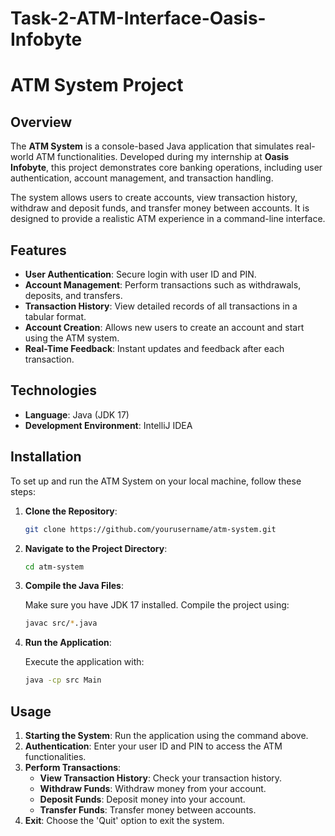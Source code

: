 # Task-2-ATM-Interface-Oasis-Infobyte
# ATM System Project

## Overview

The **ATM System** is a console-based Java application that simulates real-world ATM functionalities. Developed during my internship at **Oasis Infobyte**, this project demonstrates core banking operations, including user authentication, account management, and transaction handling. 

The system allows users to create accounts, view transaction history, withdraw and deposit funds, and transfer money between accounts. It is designed to provide a realistic ATM experience in a command-line interface.

## Features

- **User Authentication**: Secure login with user ID and PIN.
- **Account Management**: Perform transactions such as withdrawals, deposits, and transfers.
- **Transaction History**: View detailed records of all transactions in a tabular format.
- **Account Creation**: Allows new users to create an account and start using the ATM system.
- **Real-Time Feedback**: Instant updates and feedback after each transaction.

## Technologies

- **Language**: Java (JDK 17)
- **Development Environment**: IntelliJ IDEA

## Installation

To set up and run the ATM System on your local machine, follow these steps:

1. **Clone the Repository**:

    ```bash
    git clone https://github.com/yourusername/atm-system.git
    ```

2. **Navigate to the Project Directory**:

    ```bash
    cd atm-system
    ```

3. **Compile the Java Files**:

    Make sure you have JDK 17 installed. Compile the project using:

    ```bash
    javac src/*.java
    ```

4. **Run the Application**:

    Execute the application with:

    ```bash
    java -cp src Main
    ```

## Usage

1. **Starting the System**: Run the application using the command above.
2. **Authentication**: Enter your user ID and PIN to access the ATM functionalities.
3. **Perform Transactions**:
   - **View Transaction History**: Check your transaction history.
   - **Withdraw Funds**: Withdraw money from your account.
   - **Deposit Funds**: Deposit money into your account.
   - **Transfer Funds**: Transfer money between accounts.
4. **Exit**: Choose the 'Quit' option to exit the system.



